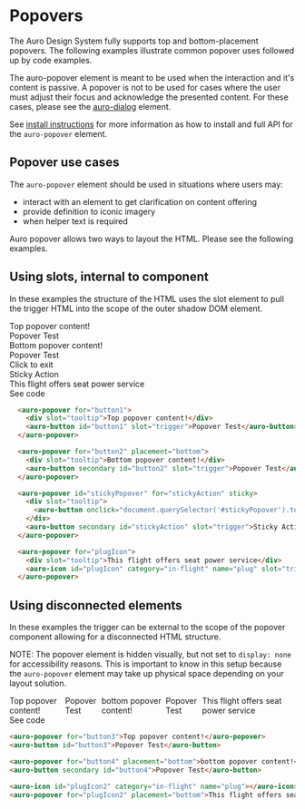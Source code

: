 # Popovers

The Auro Design System fully supports top and bottom-placement popovers. The following examples illustrate common popover uses followed up by code examples.

The auro-popover element is meant to be used when the interaction and it's content is passive. A popover is not to be used for cases where the user must adjust their focus and acknowledge the presented content. For these cases, please see the [auro-dialog](https://auro.alaskaair.com/components/auro/dialog) element.

See [install instructions](https://auro.alaskaair.com/components/auro/popover/install) for more information as how to install and full API for the `auro-popover` element.

## Popover use cases

The `auro-popover` element should be used in situations where users may:

* interact with an element to get clarification on content offering
* provide definition to iconic imagery
* when helper text is required

Auro popover allows two ways to layout the HTML. Please see the following examples.

## Using slots, internal to component

In these examples the structure of the HTML uses the slot element to pull the trigger HTML into the scope of the outer shadow DOM element.



<div class="exampleWrapper">
  <auro-popover for="button1">
    <div slot="tooltip">Top popover content!</div>
    <auro-button id="button1" slot="trigger">Popover Test</auro-button>
  </auro-popover>

  <auro-popover for="button2" placement="bottom">
    <div slot="tooltip">Bottom popover content!</div>
    <auro-button secondary id="button2" slot="trigger">Popover Test</auro-button>
  </auro-popover>

  <auro-popover id="stickyPopover" for="stickyAction" sticky>
    <div slot="tooltip">
      <auro-button onclick="document.querySelector('#stickyPopover').toggle()">Click to exit</auro-button>
    </div>
    <auro-button secondary id="stickyAction" slot="trigger">Sticky Action</auro-button>
  </auro-popover>

  <auro-popover for="plugIcon">
    <div slot="tooltip">This flight offers seat power service</div>
    <auro-icon id="plugIcon" category="in-flight" name="plug" slot="trigger"></auro-icon>
  </auro-popover>
</div>

<auro-accordion lowProfile justifyRight>
  <span slot="trigger">See code</span>

```html
  <auro-popover for="button1">
    <div slot="tooltip">Top popover content!</div>
    <auro-button id="button1" slot="trigger">Popover Test</auro-button>
  </auro-popover>

  <auro-popover for="button2" placement="bottom">
    <div slot="tooltip">Bottom popover content!</div>
    <auro-button secondary id="button2" slot="trigger">Popover Test</auro-button>
  </auro-popover>

  <auro-popover id="stickyPopover" for="stickyAction" sticky>
    <div slot="tooltip">
      <auro-button onclick="document.querySelector('#stickyPopover').toggle()">Click to exit</auro-button>
    </div>
    <auro-button secondary id="stickyAction" slot="trigger">Sticky Action</auro-button>
  </auro-popover>

  <auro-popover for="plugIcon">
    <div slot="tooltip">This flight offers seat power service</div>
    <auro-icon id="plugIcon" category="in-flight" name="plug" slot="trigger"></auro-icon>
  </auro-popover>
```

</auro-accordion>

## Using disconnected elements

In these examples the trigger can be external to the scope of the popover component allowing for a disconnected HTML structure.

NOTE: The popover element is hidden visually, but not set to `display: none` for accessibility reasons. This is important to know in this setup because the `auro-popover` element may take up physical space depending on your layout solution.

<style>
  .demoFlex {
    display: flex;
    align-items: flex-start;
    align-items: center;
  }

  .demoFlex > auro-button {
    margin-right: 0.25rem;
  }
</style>

<div class="exampleWrapper demoFlex">
  <auro-popover for="button3"><div slot="tooltip">Top popover content!</div></auro-popover>
  <auro-button id="button3">Popover Test</auro-button>
  <auro-popover for="button4" placement="bottom"><div slot="tooltip">bottom popover content!</div></auro-popover>
  <auro-button secondary id="button4">Popover Test</auro-button>
  <auro-icon id="plugIcon2" category="in-flight" name="plug"></auro-icon>
  <auro-popover for="plugIcon2" placement="bottom"><div slot="tooltip">This flight offers seat power service</div></auro-popover>
</div>

<auro-accordion lowProfile justifyRight>
  <span slot="trigger">See code</span>

```html
<auro-popover for="button3">Top popover content!</auro-popover>
<auro-button id="button3">Popover Test</auro-button>

<auro-popover for="button4" placement="bottom">bottom popover content!</auro-popover>
<auro-button secondary id="button4">Popover Test</auro-button>

<auro-icon id="plugIcon2" category="in-flight" name="plug"></auro-icon>
<auro-popover for="plugIcon2" placement="bottom">This flight offers seat power service</auro-popover>
```

</auro-accordion>